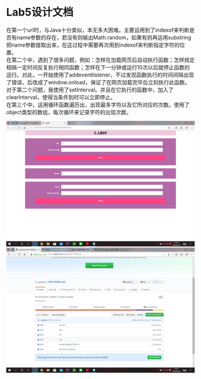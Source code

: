 # Lab5设计文档

在第一个url时，与Java十分类似，本无多大困难。主要运用到了indexof来判断是否有name参数的存在，若没有则输出Math.random，如果有则再运用substring把name参数提取出来，在这过程中需要再次用到indexof来判断指定字符的位置。  
在第二个中，遇到了很多问题，例如：怎样在加载网页后自动执行函数；怎样规定相隔一定时间反复执行相同函数；怎样在下一分钟或运行10次以后就停止函数的运行。对此，一开始使用了addeventlistener，不过发现函数执行的时间间隔出现了错误，后改成了window.onload，保证了在网页加载完毕后立刻执行此函数。对于第二个问题，我使用了setInterval。并且在它执行的函数中，加入了clearInterval，使得当条件到时可以立即停止。  
在第三个中，运用循环函数遍历出，出现最多字符以及它所对应的次数。使用了object类型的数组，每次循环来记录字符的出现次数。  

![截图](https://github.com/yyfyang/SOFT130002_lab/blob/master/lab5/lab5需求文档.assets/截图.jpg)
![github](https://github.com/yyfyang/SOFT130002_lab/blob/master/lab5/lab5需求文档.assets/github.jpg)
